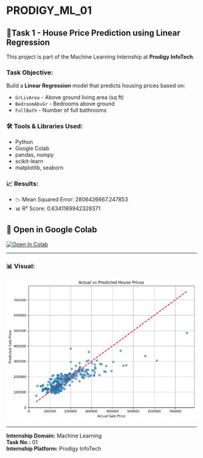 # PRODIGY_ML_01

## 📌Task 1 - House Price Prediction using Linear Regression

This project is part of the Machine Learning Internship at **Prodigy InfoTech**.

### Task Objective:
Build a **Linear Regression** model that predicts housing prices based on:
- `GrLivArea` - Above ground living area (sq ft)
- `BedroomAbvGr` - Bedrooms above ground
- `FullBath` - Number of full bathrooms

### 🛠 Tools & Libraries Used:
- Python
- Google Colab
- pandas, numpy
- scikit-learn
- matplotlib, seaborn

### 📈 Results:
- 📉 Mean Squared Error: 2806426667.247853
- 📊 R² Score: 0.6341189942328371


## 🔗 Open in Google Colab
[![Open In Colab](https://colab.research.google.com/assets/colab-badge.svg)](https://colab.research.google.com/drive/1MQ2njXLfOowiaLRSYnnhruWmM-m_44_6?usp=sharing)

---

### 📊 Visual:
![Actual vs Predicted Plot](plot.png)

---

**Internship Domain:** Machine Learning  
**Task No.:** 01  
**Internship Platform:** Prodigy InfoTech
